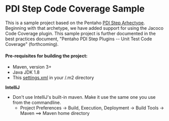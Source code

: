 # PDI Step Code Coverage Sample

This is a sample project based on the Pentaho [PDI Step Arhectype](https://github.com/pentaho/maven-project-archetypes/tree/master/pentaho-pdi-step-plugin-archetype).  Beginning with that archetype, we have added support for using the Jacoco Code Coverage plugin.  This sample project is further documented in the best practices document, "Pentaho PDI Step Plugins -- Unit Test Code Coverage" (forthcoming).

#### Pre-requisites for building the project:
* Maven, version 3+
* Java JDK 1.8
* This [settings.xml](https://github.com/pentaho/maven-parent-poms/blob/master/maven-support-files/settings.xml) in your <user-home>/.m2 directory


__IntelliJ__

* Don't use IntelliJ's built-in maven. Make it use the same one you use from the commandline.
  * Project Preferences -> Build, Execution, Deployment -> Build Tools -> Maven ==> Maven home directory



 
